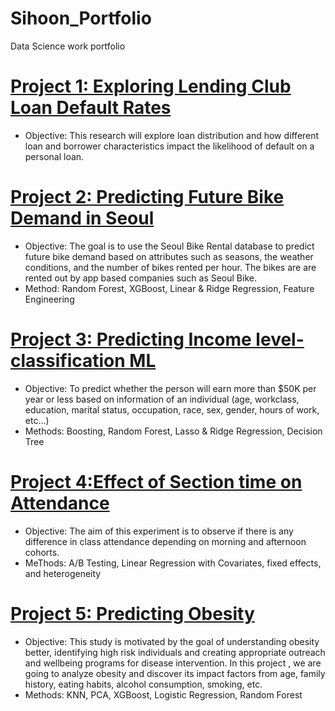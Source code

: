 # Sihoon_Portfolio
Data Science work portfolio

# [Project 1: Exploring Lending Club Loan Default Rates](https://github.com/soltaniehha/Business-Analytics-Toolbox/blob/master/docs/team-projects/Summer-2021/B2-Team7-Exploring-Lending-Club-Loan-Default-Rates.ipynb)
* Objective: This research will explore loan distribution and how different loan and borrower characteristics impact the likelihood of default on a personal loan.

# [Project 2: Predicting Future Bike Demand in Seoul](https://github.com/Sihoon-Daniel/Past_Projects/blob/main/02-Predicting-Seoul-Bike-Demand/A-Team5-Predicting-Seoul-Bike-Demand.ipynb)

* Objective: The goal is to use the Seoul Bike Rental database to predict future bike demand based on attributes such as seasons, the weather conditions, and the number of bikes rented per hour. The bikes are are rented out by app based companies such as Seoul Bike.
* Method: Random Forest, XGBoost, Linear & Ridge Regression, Feature Engineering

# [Project 3: Predicting Income level- classification ML](https://github.com/Sihoon-Daniel/Past_Projects/tree/main/03-Predicting-Income-Classification)

* Objective: To predict whether the person will earn more than $50K per year or less based on information of an individual (age, workclass, education, marital status, occupation, race, sex, gender, hours of work, etc...)
* Methods: Boosting, Random Forest, Lasso & Ridge Regression, Decision Tree

# [Project 4:Effect of Section time on Attendance](https://github.com/Sihoon-Daniel/Past_Projects/tree/main/04-Attendance-and-Section-Time)

* Objective: The aim of this experiment is to observe if there is any difference in class attendance depending on morning and afternoon cohorts.
* MeThods: A/B Testing, Linear Regression with Covariates, fixed effects, and heterogeneity

# [Project 5: Predicting Obesity](https://github.com/Sihoon-Daniel/Past_Projects/blob/main/05-Predicting-Obesity/Predicting%20Obesity.ipynb)

* Objective: This study is motivated by the goal of understanding obesity better, identifying high risk individuals and creating appropriate outreach and wellbeing programs for disease intervention. In this project , we are going to analyze obesity and discover its impact factors from age, family history, eating habits, alcohol consumption, smoking, etc.
* Methods: KNN, PCA, XGBoost, Logistic Regression, Random Forest

